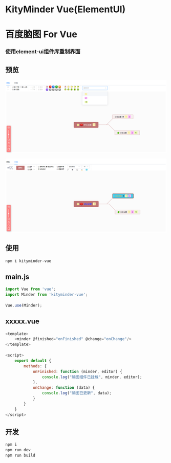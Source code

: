 KityMinder Vue(ElementUI)
==========

百度脑图 For Vue
==========

### 使用element-ui组件库重制界面

## 预览
[![](https://raw.githubusercontent.com/liangalien/kityminder-vue/main/src/images/s1.png)](https://raw.githubusercontent.com/liangalien/kityminder-vue/main/src/images/s1.png)

[![](https://raw.githubusercontent.com/liangalien/kityminder-vue/main/src/images/s2.png)](https://raw.githubusercontent.com/liangalien/kityminder-vue/main/src/images/s2.png)



## 使用
```bash
npm i kityminder-vue
```

## main.js
```javascript
import Vue from 'vue';
import Minder from 'kityminder-vue';

Vue.use(Minder);
```

## xxxxx.vue
```javascript
<template>
    <minder @finished="onFinished" @change="onChange"/>
</template>

<script>
    export default {
        methods: {
            onFinished: function (minder, editor) {
                console.log("脑图组件已挂载", minder, editor);
            },
            onChange: function (data) {
                console.log("脑图已更新", data);
            }
        }
    }
</script>
```

## 开发
```bash
npm i
npm run dev
npm run build
```
